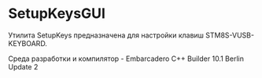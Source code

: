 # SetupKeysGUI

Утилита SetupKeys предназначена для настройки клавиш STM8S-VUSB-KEYBOARD.

Среда разработки и компилятор - Embarcadero C++ Builder 10.1 Berlin Update 2
